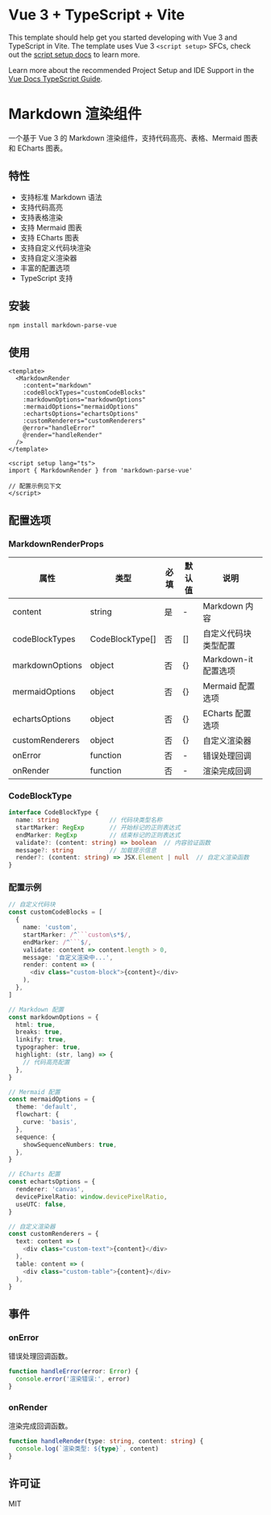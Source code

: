 # Vue 3 + TypeScript + Vite

This template should help get you started developing with Vue 3 and TypeScript in Vite. The template uses Vue 3 `<script setup>` SFCs, check out the [script setup docs](https://v3.vuejs.org/api/sfc-script-setup.html#sfc-script-setup) to learn more.

Learn more about the recommended Project Setup and IDE Support in the [Vue Docs TypeScript Guide](https://vuejs.org/guide/typescript/overview.html#project-setup).

# Markdown 渲染组件

一个基于 Vue 3 的 Markdown 渲染组件，支持代码高亮、表格、Mermaid 图表和 ECharts 图表。

## 特性

- 支持标准 Markdown 语法
- 支持代码高亮
- 支持表格渲染
- 支持 Mermaid 图表
- 支持 ECharts 图表
- 支持自定义代码块渲染
- 支持自定义渲染器
- 丰富的配置选项
- TypeScript 支持

## 安装

```bash
npm install markdown-parse-vue
```

## 使用

```vue
<template>
  <MarkdownRender
    :content="markdown"
    :codeBlockTypes="customCodeBlocks"
    :markdownOptions="markdownOptions"
    :mermaidOptions="mermaidOptions"
    :echartsOptions="echartsOptions"
    :customRenderers="customRenderers"
    @error="handleError"
    @render="handleRender"
  />
</template>

<script setup lang="ts">
import { MarkdownRender } from 'markdown-parse-vue'

// 配置示例见下文
</script>
```

## 配置选项

### MarkdownRenderProps

| 属性 | 类型 | 必填 | 默认值 | 说明 |
|------|------|------|--------|------|
| content | string | 是 | - | Markdown 内容 |
| codeBlockTypes | CodeBlockType[] | 否 | [] | 自定义代码块类型配置 |
| markdownOptions | object | 否 | {} | Markdown-it 配置选项 |
| mermaidOptions | object | 否 | {} | Mermaid 配置选项 |
| echartsOptions | object | 否 | {} | ECharts 配置选项 |
| customRenderers | object | 否 | {} | 自定义渲染器 |
| onError | function | 否 | - | 错误处理回调 |
| onRender | function | 否 | - | 渲染完成回调 |

### CodeBlockType

```typescript
interface CodeBlockType {
  name: string              // 代码块类型名称
  startMarker: RegExp       // 开始标记的正则表达式
  endMarker: RegExp         // 结束标记的正则表达式
  validate?: (content: string) => boolean  // 内容验证函数
  message?: string          // 加载提示信息
  render?: (content: string) => JSX.Element | null  // 自定义渲染函数
}
```

### 配置示例

```typescript
// 自定义代码块
const customCodeBlocks = [
  {
    name: 'custom',
    startMarker: /^```custom\s*$/,
    endMarker: /^```$/,
    validate: content => content.length > 0,
    message: '自定义渲染中...',
    render: content => (
      <div class="custom-block">{content}</div>
    ),
  },
]

// Markdown 配置
const markdownOptions = {
  html: true,
  breaks: true,
  linkify: true,
  typographer: true,
  highlight: (str, lang) => {
    // 代码高亮配置
  },
}

// Mermaid 配置
const mermaidOptions = {
  theme: 'default',
  flowchart: {
    curve: 'basis',
  },
  sequence: {
    showSequenceNumbers: true,
  },
}

// ECharts 配置
const echartsOptions = {
  renderer: 'canvas',
  devicePixelRatio: window.devicePixelRatio,
  useUTC: false,
}

// 自定义渲染器
const customRenderers = {
  text: content => (
    <div class="custom-text">{content}</div>
  ),
  table: content => (
    <div class="custom-table">{content}</div>
  ),
}
```

## 事件

### onError

错误处理回调函数。

```typescript
function handleError(error: Error) {
  console.error('渲染错误:', error)
}
```

### onRender

渲染完成回调函数。

```typescript
function handleRender(type: string, content: string) {
  console.log(`渲染类型: ${type}`, content)
}
```

## 许可证

MIT
